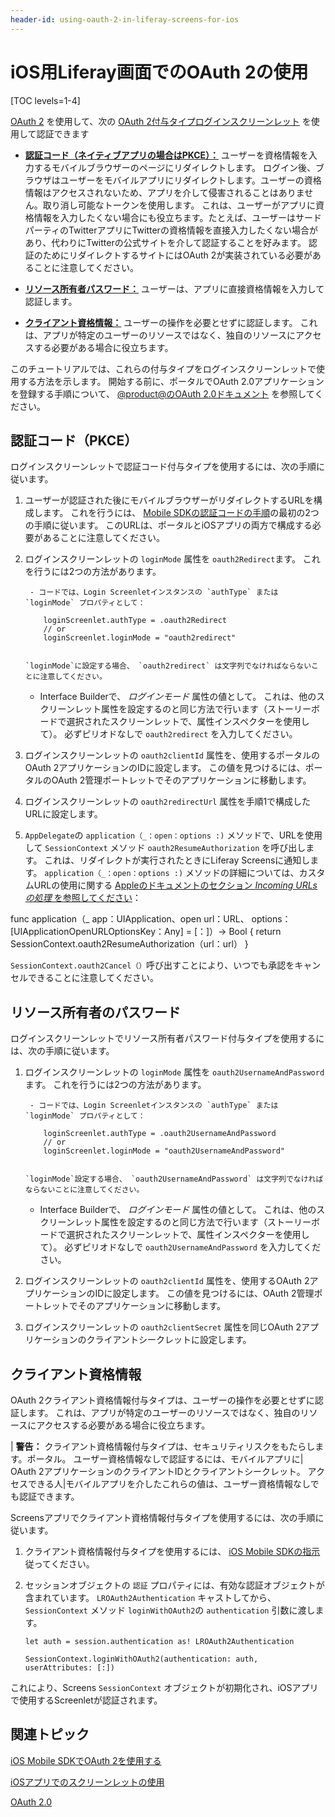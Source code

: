 ```yaml
---
header-id: using-oauth-2-in-liferay-screens-for-ios
---
```


# iOS用Liferay画面でのOAuth 2の使用

[TOC levels=1-4]

[OAuth 2](https://oauth.net/2/) を使用して、次の [OAuth 2付与タイプ](https://oauth.net/2/grant-types/)[ログインスクリーンレット](/docs/7-1/reference/-/knowledge_base/r/loginscreenlet-for-ios) を使用して認証できます

</p> 

  - [**認証コード（ネイティブアプリの場合はPKCE）：**](https://oauth.net/2/grant-types/authorization-code/) ユーザーを資格情報を入力するモバイルブラウザーのページにリダイレクトします。 ログイン後、ブラウザはユーザーをモバイルアプリにリダイレクトします。ユーザーの資格情報はアクセスされないため、アプリを介して侵害されることはありません。取り消し可能なトークンを使用します。 これは、ユーザーがアプリに資格情報を入力したくない場合にも役立ちます。たとえば、ユーザーはサードパーティのTwitterアプリにTwitterの資格情報を直接入力したくない場合があり、代わりにTwitterの公式サイトを介して認証することを好みます。 認証のためにリダイレクトするサイトにはOAuth 2が実装されている必要があることに注意してください。

  - [**リソース所有者パスワード：**](https://oauth.net/2/grant-types/password/) ユーザーは、アプリに直接資格情報を入力して認証します。

  - [**クライアント資格情報：**](https://oauth.net/2/grant-types/client-credentials/) ユーザーの操作を必要とせずに認証します。 これは、アプリが特定のユーザーのリソースではなく、独自のリソースにアクセスする必要がある場合に役立ちます。

このチュートリアルでは、これらの付与タイプをログインスクリーンレットで使用する方法を示します。 開始する前に、ポータルでOAuth 2.0アプリケーションを登録する手順について、 [@product@のOAuth 2.0ドキュメント](/docs/7-1/deploy/-/knowledge_base/d/oauth-2-0) を参照してください。



## 認証コード（PKCE）

ログインスクリーンレットで認証コード付与タイプを使用するには、次の手順に従います。

1.  ユーザーが認証された後にモバイルブラウザーがリダイレクトするURLを構成します。 これを行うには、 [Mobile SDKの認証コードの手順](/docs/7-1/tutorials/-/knowledge_base/t/using-oauth-2-in-the-ios-mobile-sdk#authorization-code-pkce)の最初の2つの手順に従います。 このURLは、ポータルとiOSアプリの両方で構成する必要があることに注意してください。

2.  ログインスクリーンレットの `loginMode` 属性を `oauth2Redirect`ます。 これを行うには2つの方法があります。
   
         - コードでは、Login Screenletインスタンスの `authType` または `loginMode` プロパティとして：
        
            loginScreenlet.authType = .oauth2Redirect
            // or
            loginScreenlet.loginMode = "oauth2redirect"
            
        
        `loginMode`に設定する場合、 `oauth2redirect` は文字列でなければならないことに注意してください。

      - Interface Builderで、 *ログインモード* 属性の値として。 これは、他のスクリーンレット属性を設定するのと同じ方法で行います（ストーリーボードで選択されたスクリーンレットで、属性インスペクターを使用して）。 必ずピリオドなしで `oauth2redirect` を入力してください。

3.  ログインスクリーンレットの `oauth2clientId` 属性を、使用するポータルのOAuth 2アプリケーションのIDに設定します。 この値を見つけるには、ポータルのOAuth 2管理ポートレットでそのアプリケーションに移動します。

4.  ログインスクリーンレットの `oauth2redirectUrl` 属性を手順1で構成したURLに設定します。

5.  `AppDelegate`の `application（_：open：options :)` メソッドで、URLを使用して `SessionContext` メソッド `oauth2ResumeAuthorization` を呼び出します。 これは、リダイレクトが実行されたときにLiferay Screensに通知します。 `application（_：open：options :)` メソッドの詳細については、カスタムURLの使用に関する [Appleのドキュメントのセクション *Incoming URLsの処理* を参照してください](https://developer.apple.com/documentation/uikit/core_app/communicating_with_other_apps_using_custom_urls)：
   
   func application（_ app：UIApplication、open url：URL、 options：[UIApplicationOpenURLOptionsKey：Any] = [：]）-> Bool { return SessionContext.oauth2ResumeAuthorization（url：url） }

`SessionContext.oauth2Cancel（）`呼び出すことにより、いつでも承認をキャンセルできることに注意してください。



## リソース所有者のパスワード

ログインスクリーンレットでリソース所有者パスワード付与タイプを使用するには、次の手順に従います。

1.  ログインスクリーンレットの `loginMode` 属性を `oauth2UsernameAndPassword`ます。 これを行うには2つの方法があります。
   
         - コードでは、Login Screenletインスタンスの `authType` または `loginMode` プロパティとして：
        
            loginScreenlet.authType = .oauth2UsernameAndPassword
            // or
            loginScreenlet.loginMode = "oauth2UsernameAndPassword"
            
        
        `loginMode`設定する場合、 `oauth2UsernameAndPassword` は文字列でなければならないことに注意してください。

      - Interface Builderで、 *ログインモード* 属性の値として。 これは、他のスクリーンレット属性を設定するのと同じ方法で行います（ストーリーボードで選択されたスクリーンレットで、属性インスペクターを使用して）。 必ずピリオドなしで `oauth2UsernameAndPassword` を入力してください。

2.  ログインスクリーンレットの `oauth2clientId` 属性を、使用するOAuth 2アプリケーションのIDに設定します。 この値を見つけるには、OAuth 2管理ポートレットでそのアプリケーションに移動します。

3.  ログインスクリーンレットの `oauth2clientSecret` 属性を同じOAuth 2アプリケーションのクライアントシークレットに設定します。



## クライアント資格情報

OAuth 2クライアント資格情報付与タイプは、ユーザーの操作を必要とせずに認証します。 これは、アプリが特定のユーザーのリソースではなく、独自のリソースにアクセスする必要がある場合に役立ちます。

| **警告：** クライアント資格情報付与タイプは、セキュリティリスクをもたらします。ポータル。 ユーザー資格情報なしで認証するには、モバイルアプリに| OAuth 2アプリケーションのクライアントIDとクライアントシークレット。 アクセスできる人|モバイルアプリを介したこれらの値は、ユーザー資格情報なしでも認証できます。

Screensアプリでクライアント資格情報付与タイプを使用するには、次の手順に従います。

1.  クライアント資格情報付与タイプを使用するには、 [iOS Mobile SDKの指示](/docs/7-1/tutorials/-/knowledge_base/t/using-oauth-2-in-the-ios-mobile-sdk#client-credentials) 従ってください。

2.  セッションオブジェクトの `認証` プロパティには、有効な認証オブジェクトが含まれています。 `LROAuth2Authentication` キャストしてから、 `SessionContext` メソッド `loginWithOAuth2`の `authentication` 引数に渡します。
   
        let auth = session.authentication as! LROAuth2Authentication
       
        SessionContext.loginWithOAuth2(authentication: auth, userAttributes: [:])
       
   
   これにより、Screens `SessionContext` オブジェクトが初期化され、iOSアプリで使用するScreenletが認証されます。



## 関連トピック

[iOS Mobile SDKでOAuth 2を使用する](/docs/7-1/tutorials/-/knowledge_base/t/using-oauth-2-in-the-ios-mobile-sdk)

[iOSアプリでのスクリーンレットの使用](/docs/7-1/tutorials/-/knowledge_base/t/using-screenlets-in-ios-apps)

[OAuth 2.0](/docs/7-1/deploy/-/knowledge_base/d/oauth-2-0)
